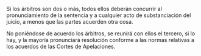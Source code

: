 Si los árbitros son dos o más, todos ellos deberán concurrir al pronunciamiento de la sentencia y a cualquier acto de substanciación del juicio, a menos que las partes acuerden otra cosa.

No poniéndose de acuerdo los árbitros, se reunirá con ellos el tercero, si lo hay, y la mayoría pronunciará resolución conforme a las normas relativas a los acuerdos de las Cortes de Apelaciones.
